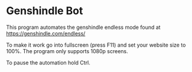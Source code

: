 # Genshindle Bot
This program automates the genshindle endless mode found at https://genshindle.com/endless/

To make it work go into fullscreen (press F11) and set your website size to 100%. 
The program only supports 1080p screens.

To pause the automation hold Ctrl.
